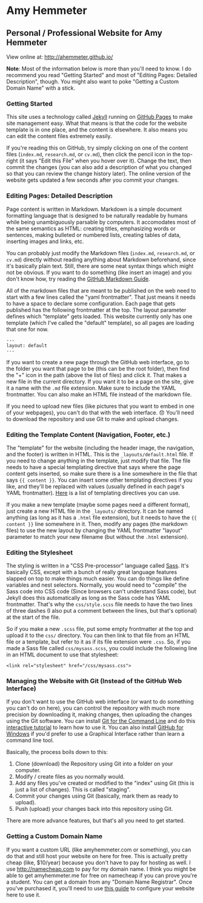 # Amy Hemmeter
## Personal / Professional Website for Amy Hemmeter

View online at: http://ahemmeter.github.io/

**Note**: Most of the information below is more than you'll need to know. I do recommend you read "Getting Started" and most of "Editing Pages: Detailed Description", though. You might also want to poke "Getting a Custom Domain Name" with a stick.

### Getting Started

This site uses a technology called [Jekyll](http://jekyllrb.com/) running on [GitHub Pages](https://pages.github.com/) to make site management easy. What that means is that the code for the website template is in one place, and the content is elsewhere. It also means you can edit the content files extremely easily.

If you're reading this on GitHub, try simply clicking on one of the content files (`index.md`, `research.md`, or `cv.md`), then click the pencil icon in the top-right (it says "Edit this File" when you hover over it). Change the text, then commit the changes (you can also add a description of what you changed so that you can review the change history later). The online version of the website gets updated a few seconds after you commit your changes.

### Editing Pages: Detailed Description

Page content is written in Markdown. Markdown is a simple document formatting language that is designed to be naturally readable by humans while being unambiguously parsable by computers. It accomodates most of the same semantics as HTML: creating titles, emphasizing words or sentences, making bulleted or numbered lists, creating tables of data, inserting images and links, etc.

You can probably just modify the Markdown files (`index.md`, `research.md`, or `cv.md`) directly without reading anything about Markdown beforehand, since it's basically plain text. Still, there are some neat syntax things which might not be obvious. If you want to do something (like insert an image) and you don't know how, try reading the [GitHub Markdown Guide](https://help.github.com/articles/markdown-basics/).

All of the markdown files that are meant to be published on the web need to start with a few lines called the "yaml frontmatter". That just means it needs to have a space to declare some configuration. Each page that gets published has the following frontmatter at the top. The layout parameter defines which "template" gets loaded. This website currently only has one template (which I've called the "default" template), so all pages are loading that one for now.

    ---
    layout: default
    ---

If you want to create a new page through the GitHub web interface, go to the folder you want that page to be (this can be the root folder), then find the "+" icon in the path (above the list of files) and click it. That makes a new file in the current directory. If you want it to be a page on the site, give it a name with the `.md` file extension. Make sure to include the YAML frontmatter. You can also make an HTML file instead of the markdown file.

If you need to upload new files (like pictures that you want to embed in one of your webpages), you can't do that with the web interface. :disappointed: You'll need to download the repository and use Git to make and upload changes.

### Editing the Template Content (Navigation, Footer, etc.)

The "template" for the website (including the header image, the navigation, and the footer) is written in HTML. This is the `_layouts/default.html` file. If you need to change anything in the template, just modify that file. The file needs to have a special templating directive that says where the page content gets inserted, so make sure there is a line somewhere in the file that says `{{ content }}`. You can insert some other templating directives if you like, and they'll be replaced with values (usually defined in each page's YAML frontmatter). [Here](http://jekyllrb.com/docs/templates/) is a list of templating directives you can use.

If you make a new template (maybe some pages need a different format), just create a new HTML file in the `_layouts/` directory. It can be named anything (as long as it has a `.html` file extension), but it needs to have the `{{ content }}` line somewhere in it. Then, modify any pages (the markdown files) to use the new layout by changing the YAML frontmatter "layout" parameter to match your new filename (but without the `.html` extension).

### Editing the Stylesheet

The styling is written in a "CSS Pre-processor" language called [Sass](http://sass-lang.com/). It's basically CSS, except with a bunch of really great language features slapped on top to make things much easier. You can do things like define variables and nest selectors. Normally, you would need to "compile" the Sass code into CSS code (Since browsers can't understand Sass code), but Jekyll does this automatically as long as the Sass code has YAML frontmatter. That's why the `css/style.scss` file needs to have the two lines of three dashes (I also put a comment between the lines, but that's optional) at the start of the file.

So if you make a new `.scss` file, put some empty frontmatter at the top and upload it to the `css/` directory. You can then link to that file from an HTML file or a template, but refer to it as if its file extension were `.css`. So, if you made a Sass file called `css/mysass.scss`, you could include the following line in an HTML document to use that stylesheet:

    <link rel="stylesheet" href="/css/mysass.css">

### Managing the Website with Git (Instead of the GitHub Web Interface)

If you don't want to use the GitHub web interface (or want to do something you can't do on here), you can control the repository with much more precision by downloading it, making changes, then uploading the changes using the Git software. You can install [Git for the Command Line](https://git-scm.com/) and do this [interactive tutorial](https://try.github.io/levels/1/challenges/1) to learn how to use it. You can also install [GitHub for Windows](https://windows.github.com/) if you'd prefer to use a Graphical Interface rather than learn a command line tool.

Basically, the process boils down to this:

1. Clone (download) the Repository using Git into a folder on your computer.
2. Modify / create files as you normally would.
3. Add any files you've created or modified to the "index" using Git (this is just a list of changes). This is called "staging".
4. Commit your changes using Git (basically, mark them as ready to upload).
5. Push (upload) your changes back into this repository using Git.

There are more advance features, but that's all you need to get started.

### Getting a Custom Domain Name

If you want a custom URL (like amyhemmeter.com or something), you can do that and still host your website on here for free. This is actually pretty cheap (like, $10/year) because you don't have to pay for hosting as well. I use http://namecheap.com to pay for my domain name. I think you might be able to get amyhemmeter.me for free on namecheap if you can prove you're a student. You can get a domain from any "Domain Name Registrar". Once you've purchased it, you'll need to use [this guide](https://help.github.com/articles/setting-up-a-custom-domain-with-github-pages/) to configure your website here to use it.

